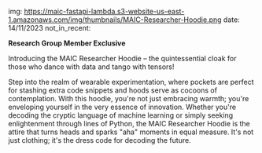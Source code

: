 img: https://maic-fastapi-lambda.s3-website-us-east-1.amazonaws.com/img/thumbnails/MAIC-Researcher-Hoodie.png
date: 14/11/2023
not_in_recent:

**Research Group Member Exclusive**

Introducing the MAIC Researcher Hoodie – the quintessential cloak for those who dance with data and tango with tensors! 

Step into the realm of wearable experimentation, where pockets are perfect for stashing extra code snippets and hoods serve as cocoons of contemplation. With this hoodie, you're not just embracing warmth; you're enveloping yourself in the very essence of innovation. Whether you're decoding the cryptic language of machine learning or simply seeking enlightenment through lines of Python, the MAIC Researcher Hoodie is the attire that turns heads and sparks "aha" moments in equal measure. It's not just clothing; it's the dress code for decoding the future.